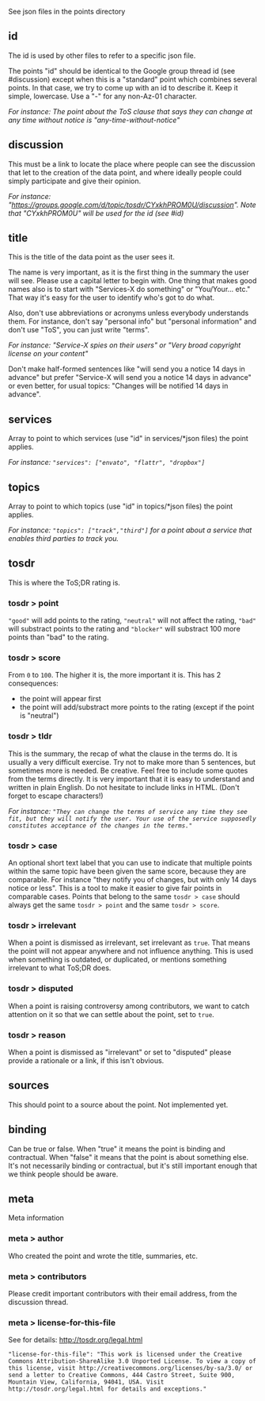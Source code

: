 See json files in the points directory

## id 

The id is used by other files to refer to a specific json file. 

The points "id" should be identical to the Google group thread id (see #discussion) except when this is a "standard" point which combines several points. In that case, we try to come up with an id to describe it. Keep it simple, lowercase. Use a "-" for any non-Az-01 character.

_For instance: The point about the ToS clause that says they can change at any time without notice is "any-time-without-notice"_

## discussion

This must be a link to locate the place where people can see the discussion that let to the creation of the data point, and where ideally people could simply participate and give their opinion.

_For instance: "https://groups.google.com/d/topic/tosdr/CYxkhPROM0U/discussion". Note that "CYxkhPROM0U" will be used for the id (see #id)_

## title

This is the title of the data point as the user sees it. 

The name is very important, as it is the first thing in the summary the user will see. Please use a capital letter to begin with. One thing that makes good names also is to start with "Services-X do something" or "You/Your… etc." That way it's easy for the user to identify who's got to do what.

Also, don't use abbreviations or acronyms unless everybody understands them. For instance, don't say "personal info" but "personal information" and don't use "ToS", you can just write "terms".

_For instance: "Service-X spies on their users" or "Very broad copyright license on your content"_

Don't make half-formed sentences like "will send you a notice 14 days in advance" but prefer "Service-X will send you a notice 14 days in advance" or even better, for usual topics: "Changes will be notified 14 days in advance".

## services

Array to point to which services (use "id" in services/*json files) the point applies.

_For instance: `"services": ["envato", "flattr", "dropbox"]`_

## topics

Array to point to which topics (use "id" in topics/*json files) the point applies.

_For instance: `"topics": ["track","third"]` for a point about a service that enables third parties to track you._

## tosdr

This is where the ToS;DR rating is.

### tosdr > point

`"good"` will add points to the rating, `"neutral"` will not affect the rating, `"bad"` will substract points to the rating and `"blocker"` will substract 100 more points than "bad" to the rating.

### tosdr > score

From `0` to `100`. The higher it is, the more important it is. This has 2 consequences:

 * the point will appear first
 * the point will add/substract more points to the rating (except if the point is "neutral")


### tosdr > tldr

This is the summary, the recap of what the clause in the terms do. It is usually a very difficult exercise. Try not to make more than 5 sentences, but sometimes more is needed. Be creative. Feel free to include some quotes from the terms directly. It is very important that it is easy to understand and written in plain English. Do not hesitate to include links in HTML. (Don't forget to escape characters!)

_For instance: `"They can change the terms of service any time they see fit, but they will notify the user. Your use of the service supposedly constitutes acceptance of the changes in the terms."`_

### tosdr > case

An optional short text label that you can use to indicate that multiple points within the same topic have been given the same score, because they are comparable. For instance "they notify you of changes, but with only 14 days notice or less". This is a tool to make it easier to give fair points in comparable cases. Points that belong to the same `tosdr > case` should always get the same `tosdr > point` and the same `tosdr > score`.

### tosdr > irrelevant

When a point is dismissed as irrelevant, set irrelevant as `true`. That means the point will not appear anywhere and not influence anything. This is used when something is outdated, or duplicated, or mentions something irrelevant to what ToS;DR does.

### tosdr > disputed

When a point is raising controversy among contributors, we want to catch attention on it so that we can settle about the point, set to `true`.

### tosdr > reason

When a point is dismissed as "irrelevant" or set to "disputed" please provide a rationale or a link, if this isn't obvious.

## sources

This should point to a source about the point. Not implemented yet.

## binding

Can be true or false. When "true" it means the point is binding and contractual. When "false" it means that the point is about something else. It's not necessarily binding or contractual, but it's still important enough that we think people should be aware.

## meta

Meta information

### meta > author

Who created the point and wrote the title, summaries, etc.

### meta > contributors

Please credit important contributors with their email address, from the discussion thread.

### meta > license-for-this-file

See for details: http://tosdr.org/legal.html

`"license-for-this-file": "This work is licensed under the Creative Commons Attribution-ShareAlike 3.0 Unported License. To view a copy of this license, visit http://creativecommons.org/licenses/by-sa/3.0/ or send a letter to Creative Commons, 444 Castro Street, Suite 900, Mountain View, California, 94041, USA. Visit http://tosdr.org/legal.html for details and exceptions."`